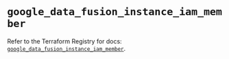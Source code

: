 # `google_data_fusion_instance_iam_member`

Refer to the Terraform Registry for docs: [`google_data_fusion_instance_iam_member`](https://registry.terraform.io/providers/hashicorp/google-beta/5.38.0/docs/resources/google_data_fusion_instance_iam_member).
